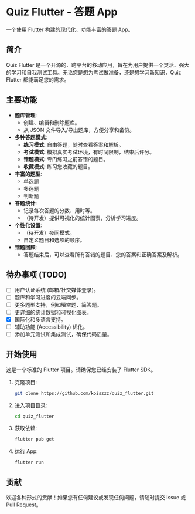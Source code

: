 # Quiz Flutter - 答题 App

一个使用 Flutter 构建的现代化、功能丰富的答题 App。

## 简介

Quiz Flutter 是一个开源的、跨平台的移动应用，旨在为用户提供一个灵活、强大的学习和自我测试工具。无论您是想为考试做准备，还是想学习新知识，Quiz Flutter 都能满足您的需求。

## 主要功能

*   **题库管理**:
    *   创建、编辑和删除题库。
    *   从 JSON 文件导入/导出题库，方便分享和备份。
*   **多种答题模式**:
    *   **练习模式**: 自由答题，随时查看答案和解析。
    *   **考试模式**: 模拟真实考试环境，有时间限制，结束后评分。
    *   **错题模式**: 专门练习之前答错的题目。
    *   **收藏模式**: 练习您收藏的题目。
*   **丰富的题型**:
    *   单选题
    *   多选题
    *   判断题
*   **答题统计**:
    *   记录每次答题的分数、用时等。
    *   （待开发）提供可视化的统计图表，分析学习进度。
*   **个性化设置**:
    *   （待开发）夜间模式。
    *   自定义题目和选项的顺序。
*   **错题回顾**:
    *   答题结束后，可以查看所有答错的题目、您的答案和正确答案及解析。

## 待办事项 (TODO)

- [ ] 用户认证系统 (邮箱/社交媒体登录)。
- [ ] 题库和学习进度的云端同步。
- [ ] 更多题型支持，例如填空题、简答题。
- [ ] 更详细的统计数据和可视化图表。
- [X] 国际化和多语言支持。
- [ ] 辅助功能 (Accessibility) 优化。
- [ ] 添加单元测试和集成测试，确保代码质量。

## 开始使用

这是一个标准的 Flutter 项目。请确保您已经安装了 Flutter SDK。

1.  克隆项目:
    ```bash
    git clone https://github.com/koiszzz/quiz_flutter.git
    ```
2.  进入项目目录:
    ```bash
    cd quiz_flutter
    ```
3.  获取依赖:
    ```bash
    flutter pub get
    ```
4.  运行 App:
    ```bash
    flutter run
    ```

## 贡献

欢迎各种形式的贡献！如果您有任何建议或发现任何问题，请随时提交 Issue 或 Pull Request。